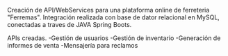 Creación de API/WebServices para una plataforma online de ferreteria "Ferremas".
Integración realizada con base de dator relacional en MySQL, conectadas a traves de JAVA Spring Boots.

APIs creadas.
-Gestión de usuarios
-Gestión de inventario
-Generación de informes de venta
-Mensajería para reclamos
